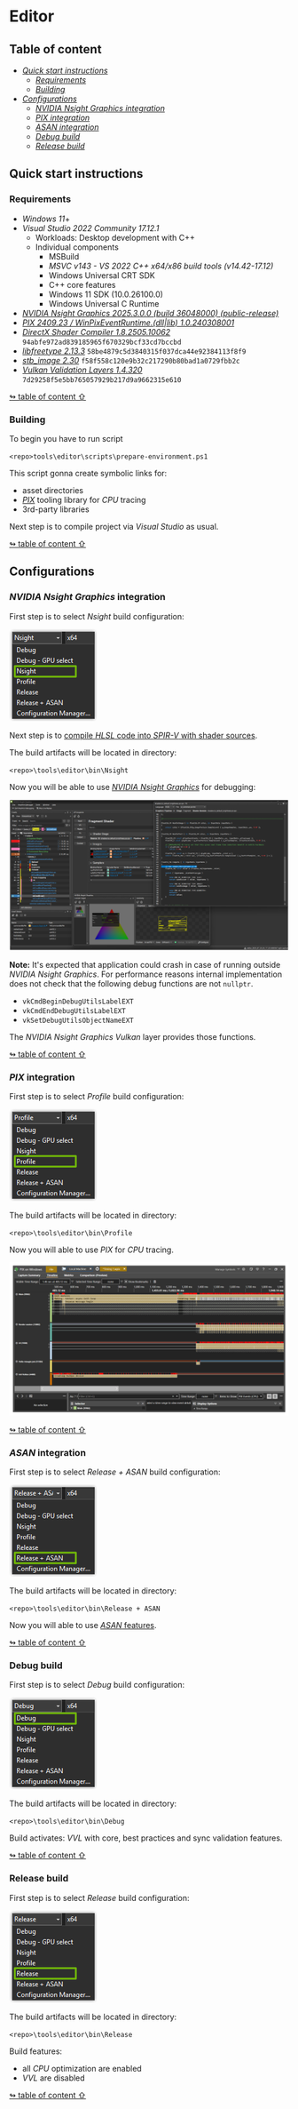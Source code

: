 # Editor

## <a id="table-of-content">Table of content</a>

- [_Quick start instructions_](#quck-start)
  - [_Requirements_](#requirements)
  - [_Building_](#building)
- [_Configurations_](#configurations)
  - [_NVIDIA Nsight Graphics integration_](#nsight-integration)
  - [_PIX integration_](#pix-integration)
  - [_ASAN integration_](#asan-integration)
  - [_Debug build_](#debug-build)
  - [_Release build_](#release-build)

## <a id="quck-start">Quick start instructions</a>

### <a id="requirements">Requirements</a>

* _Windows 11_+
* _Visual Studio 2022 Community 17.12.1_
  - Workloads: Desktop development with C++
  - Individual components
    - MSBuild
    - _MSVC v143 - VS 2022 C++ x64/x86 build tools (v14.42-17.12)_
    - Windows Universal CRT SDK
    - C++ core features
    - Windows 11 SDK (10.0.26100.0)
    - Windows Universal C Runtime
* [_NVIDIA Nsight Graphics 2025.3.0.0 (build 36048000) (public-release)_](https://developer.nvidia.com/nsight-graphics)
* [_PIX 2409.23 / WinPixEventRuntime.\(dll|lib\) 1.0.240308001_](https://devblogs.microsoft.com/pix/download/)
* [_DirectX Shader Compiler 1.8.2505.10062_](https://github.com/microsoft/DirectXShaderCompiler) `94abfe972ad839185965f670329bcf33cd7bccbd`
* [_libfreetype 2.13.3_](https://gitlab.freedesktop.org/freetype/freetype) `58be4879c5d3840315f037dca44e92384113f8f9`
* [_stb_image 2.30_](https://github.com/nothings/stb) `f58f558c120e9b32c217290b80bad1a0729fbb2c`
* [_Vulkan Validation Layers 1.4.320_](https://github.com/KhronosGroup/Vulkan-ValidationLayers) `7d29258f5e5bb765057929b217d9a9662315e610`

[↬ table of content ⇧](#table-of-content)

### <a id="building">Building</a>

To begin you have to run script

`<repo>tools\editor\scripts\prepare-environment.ps1`

This script gonna create symbolic links for:

- asset directories
- [_PIX_](https://devblogs.microsoft.com/pix/) tooling library for _CPU_ tracing
- 3rd-party libraries

Next step is to compile project via _Visual Studio_ as usual.

[↬ table of content ⇧](#table-of-content)

## <a id="configurations">Configurations</a>

### <a id="nsight-integration">_NVIDIA Nsight Graphics_ integration</a>

First step is to select _Nsight_ build configuration:

<img src="./images/editor-nsight-config.png">

Next step is to [compile _HLSL_ code into _SPIR-V_ with shader sources](./shader-compilation.md##spirv-sources).

The build artifacts will be located in directory:

`<repo>\tools\editor\bin\Nsight`

Now you will be able to use [_NVIDIA Nsight Graphics_](https://developer.nvidia.com/nsight-graphics) for debugging:

<img src="./images/editor-nsight.png">

**Note:** It's expected that application could crash in case of running outside _NVIDIA Nsight Graphics_. For performance reasons internal implementation does not check that the following debug functions are not `nullptr`.

- `vkCmdBeginDebugUtilsLabelEXT`
- `vkCmdEndDebugUtilsLabelEXT`
- `vkSetDebugUtilsObjectNameEXT`

The _NVIDIA Nsight Graphics Vulkan_ layer provides those functions.

[↬ table of content ⇧](#table-of-content)

### <a id="pix-integration">_PIX_ integration</a>

First step is to select _Profile_ build configuration:

<img src="./images/editor-profile-config.png">

The build artifacts will be located in directory:

`<repo>\tools\editor\bin\Profile`

Now you will able to use _PIX_ for _CPU_ tracing.

<img src="./images/pix.png">

[↬ table of content ⇧](#table-of-content)

### <a id="asan-integration">_ASAN_ integration</a>

First step is to select _Release + ASAN_ build configuration:

<img src="./images/editor-asan-config.png">

The build artifacts will be located in directory:

`<repo>\tools\editor\bin\Release + ASAN`

Now you will able to use [_ASAN_ features](https://learn.microsoft.com/en-us/cpp/sanitizers/asan?view=msvc-170).

[↬ table of content ⇧](#table-of-content)

### <a id="debug-build">Debug build</a>

First step is to select _Debug_ build configuration:

<img src="./images/editor-debug-config.png">

The build artifacts will be located in directory:

`<repo>\tools\editor\bin\Debug`

Build activates: _VVL_ with core, best practices and sync validation features.

[↬ table of content ⇧](#table-of-content)

### <a id="release-build">Release build</a>

First step is to select _Release_ build configuration:

<img src="./images/editor-release-config.png">

The build artifacts will be located in directory:

`<repo>\tools\editor\bin\Release`

Build features:

- all _CPU_ optimization are enabled
- _VVL_ are disabled

[↬ table of content ⇧](#table-of-content)
